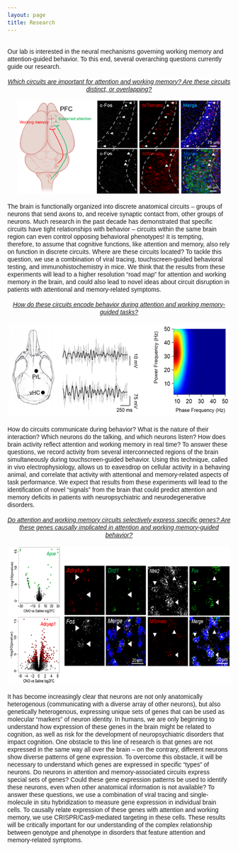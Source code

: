 ```yaml
---
layout: page
title: Research
---
```

<br>
<div style="text-align:left"><span style="font-family: 'Arial';">Our lab is interested in the neural mechanisms governing working memory and attention-guided behavior. To this end, several overarching questions currently guide our research.</span></div>
<br>
<div style="text-align:center"><span style="font-family: 'Arial';"><i><u>Which circuits are important for attention and working memory? Are these circuits distinct, or overlapping?</u></i></span></div><br>
<div style="text-align:center"><img src="/Brain_Schematic.png" width="180" height="210"><img src="/Histology.png" width = "280" height="210"></div><br>
<div style="text-align:left"><span style="font-family: 'Arial';">The brain is functionally organized into discrete anatomical circuits – groups of neurons that send axons to, and receive synaptic contact from, other groups of neurons. Much research in the past decade has demonstrated that specific circuits have tight relationships with behavior – circuits within the same brain region can even control opposing behavioral phenotypes! It is tempting, therefore, to assume that cognitive functions, like attention and memory, also rely on function in discrete circuits. Where are these circuits located? To tackle this question, we use a combination of viral tracing, touchscreen-guided behavioral testing, and immunohistochemistry in mice. We think that the results from these experiments will lead to a higher resolution “road map” for attention and working memory in the brain, and could also lead to novel ideas about circuit disruption in patients with attentional and memory-related symptoms.</span></div>
<br>
<div style="text-align:center"><span style="font-family: 'Arial';"><i><u>How do these circuits encode behavior during attention and working memory-guided tasks?</u></i></span></div><br>
<div style="text-align:center"><img src="/images/Picture1.png" width="500" height="210"></div><br>
<div style="text-align:left"><span style="font-family: 'Arial';">How do circuits communicate during behavior? What is the nature of their interaction? Which neurons do the talking, and which neurons listen? How does brain activity reflect attention and working memory in real time? To answer these questions, we record activity from several interconnected regions of the brain simultaneously during touchscreen-guided behavior. Using this technique, called in vivo electrophysiology, allows us to eavesdrop on cellular activity in a behaving animal, and correlate that activity with attentional and memory-related aspects of task performance. We expect that results from these experiments will lead to the identification of novel “signals” from the brain that could predict attention and memory deficits in patients with neuropsychiatric and neurodegenerative disorders.</span></div>
<br>
<div style="text-align:center"><span style="font-family: 'Arial';"><i><u>Do attention and working memory circuits selectively express specific genes? Are these genes causally implicated in attention and working memory-guided behavior?</u></i></span></div><br>
<div style="text-align:center"><img src="/images/Picture2.png" width="650" height="310"></div><br>
<div style="text-align:left"><span style="font-family: 'Arial';">It has become increasingly clear that neurons are not only anatomically heterogenous (communicating with a diverse array of other neurons), but also genetically heterogenous, expressing unique sets of genes that can be used as molecular “markers” of neuron identity. In humans, we are only beginning to understand how expression of these genes in the brain might be related to cognition, as well as risk for the development of neuropsychiatric disorders that impact cognition. One obstacle to this line of research is that genes are not expressed in the same way all over the brain – on the contrary, different neurons show diverse patterns of gene expression. To overcome this obstacle, it will be necessary to understand which genes are expressed in specific “types” of neurons. Do neurons in attention and memory-associated circuits express special sets of genes? Could these gene expression patterns be used to identify these neurons, even when other anatomical information is not available? To answer these questions, we use a combination of viral tracing and single-molecule in situ hybridization to measure gene expression in individual brain cells. To causally relate expression of these genes with attention and working memory, we use CRISPR/Cas9-mediated targeting in these cells. These results will be critically important for our understanding of the complex relationship between genotype and phenotype in disorders that feature attention and memory-related symptoms.</span></div><br>
